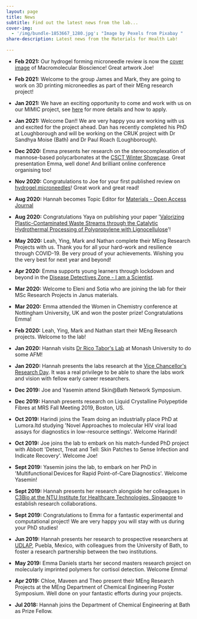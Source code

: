 ```yaml
---
layout: page
title: News
subtitle: Find out the latest news from the lab...
cover-img:
  - '/img/bundle-1853667_1280.jpg': "Image by Pexels from Pixabay "
share-description: Latest news from the Materials for Health Lab!
  
---
```

* **Feb 2021:** Our hydrogel forming microneedle review is now the [cover image](https://onlinelibrary.wiley.com/journal/16165195) of Macromolecular Bioscience! Great artwork Joe!

* **Feb 2021:** Welcome to the group James and Mark, they are going to work on 3D printing microneedles as part of their MEng research project!
  
* **Jan 2021:** We have an exciting opportunity to come and work with us on our MIMIC project, see [here](https://www.bath.ac.uk/jobs/Vacancy.aspx?ref=CF8036) for more details and how to apply.

* **Jan 2021:** Welcome Dan!! We are very happy you are working with us and excited for the project ahead. Dan has recently completed his PhD at Loughborough and will be working on the CRUK project with Dr Sandhya Moise (Bath) and Dr Paul Roach (Loughborough).

* **Dec 2020:** Emma presents her research on the stereocomplexation of mannose-based polycarbonates at the [CSCT Winter Showcase](https://www.csct.ac.uk/csct-winter-showcase-2020/). Great presentation Emma, well done! And brilliant online conference organising too!

* **Nov 2020:** Congratulations to Joe for your first published review on [hydrogel microneedles](https://onlinelibrary.wiley.com/doi/10.1002/mabi.202000307)! Great work and great read!

* **Aug 2020:** Hannah becomes Topic Editor for [Materials - Open Access Journal](https://www.mdpi.com/journal/materials/topic_editors)

* **Aug 2020:** Congratulations Yaya on publishing your paper '[Valorizing Plastic-Contaminated Waste Streams through the Catalytic Hydrothermal Processing of Polypropylene with Lignocellulose](https://pubs.acs.org/doi/10.1021/acsomega.0c02854)'!

* **May 2020:** Leah, Ying, Mark and Nathan complete their MEng Research Projects with us. Thank you for all your hard-work and resilience through COVID-19. Be very proud of your achievements. Wishing you the very best for next year and beyond!

* **Apr 2020:** Emma supports young learners through lockdown and beyond in the [Disease Detectives Zone - I am a Scientist](https://diseasedetect20.imascientist.org.uk/profile/emmadaniels/). 

* **Mar 2020:** Welcome to Eleni and Sotia who are joining the lab for their MSc Research Projects in Janus materials.

* **Mar 2020:** Emma attended the Women in Chemistry conference at Nottingham University, UK and won the poster prize! Congratulations Emma!​

* **Feb 2020:** Leah, Ying, Mark and Nathan start their MEng Research projects. Welcome to the lab! 

* **Jan 2020:** Hannah visits [Dr Rico Tabor's Lab](https://sites.google.com/view/smaclab) at Monash University to do some AFM!

* **Jan 2020:** Hannah presents the labs research at the [Vice Chancellor's Research Day](https://www.bath.ac.uk/announcements/vice-chancellors-research-day-2020/). It was a real privilege to be able to share the labs work and vision with fellow early career researchers. 

* **Dec 2019:** Joe and Yasemin attend Skin@Bath Network Symposium.

* **Dec 2019:** Hannah presents research on Liquid Crystalline Polypeptide Fibres at MRS Fall Meeting 2019, Boston, US.

* **Oct 2019:** Harindi joins the Team doing an industrially place PhD at Lumora.ltd studying 'Novel Approaches to molecular HIV viral load assays for diagnostics in low-resource settings'. Welcome Harindi!

* **Oct 2019:** Joe joins the lab to embark on his match-funded PhD project with Abbott 'Detect, Treat and Tell: Skin Patches to Sense Infection and Indicate Recovery'. Welcome Joe!

* **Sept 2019:** Yasemin joins the lab, to embark on her PhD in 'Multifunctional Devices for Rapid Point-of-Care Diagnostics'. Welcome Yasemin!

* **Sept 2019:** Hannah presents her research alongside her colleagues in [C3Bio at the NTU Institute for Healthcare Technologies, Singapore](https://www.bath.ac.uk/announcements/establishing-links-between-c3bio-and-healthtech-ntu/) to establish research collaborations. 

* **Sept 2019:** Congratulations to Emma for a fantastic experimental and computational project! We are very happy you will stay with us during your PhD studies!

* **Jun 2019:** Hannah presents her research to prospective researchers at [UDLAP](https://www.udlap.mx/studyabroad/index.html), Puebla, Mexico, with colleagues from the University of Bath, to foster a research partnership between the two institutions. 

* **May 2019:** Emma Daniels starts her second masters research project on molecularly imprinted polymers for cortisol detection. Welcome Emma!

* **Apr 2019:** Chloe, Maveen and Theo present their MEng Research Projects at the MEng Department of Chemical Engineering Poster Symposium. Well done on your fantastic efforts during your projects.

* **Jul 2018:** Hannah joins the Department of Chemical Engineering at Bath as Prize Fellow.
